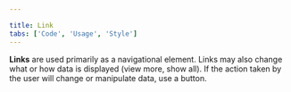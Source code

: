 ```yaml
---

title: Link
tabs: ['Code', 'Usage', 'Style']
---
```


**Links** are used primarily as a navigational element. Links may also change what or how data is displayed (view more, show all). If the action taken by the user will change or manipulate data, use a button.

<component 
    name="Link"
    component="link" 
    variation="link"
    codepen="YErzrq"
    hasReactVersion="true"
    >
</component>
